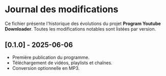 # Journal des modifications

Ce fichier présente l'historique des évolutions du projet **Program Youtube Downloader**.
Toutes les modifications notables sont listées par version.

## [0.1.0] - 2025-06-06
- Première publication du programme.
- Téléchargement de vidéos, playlists et chaînes.
- Conversion optionnelle en MP3.

